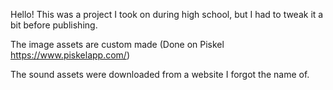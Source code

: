 Hello!
This was a project I took on during high school, but I had to tweak it a bit before publishing.

The image assets are custom made (Done on Piskel https://www.piskelapp.com/)

The sound assets were downloaded from a website I forgot the name of.
